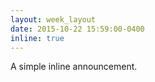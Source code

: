 ```yaml
---
layout: week_layout
date: 2015-10-22 15:59:00-0400
inline: true
---
```


A simple inline announcement.
